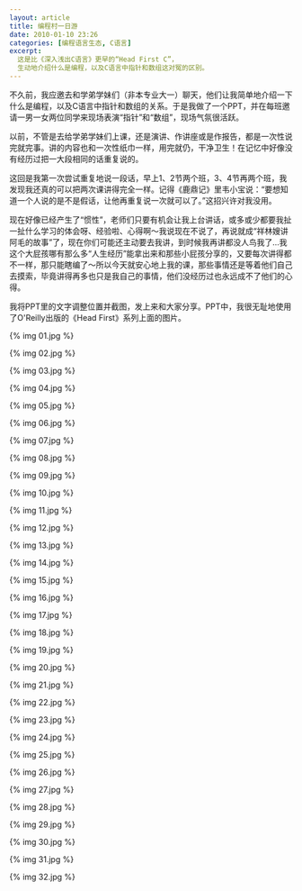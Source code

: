 ```yaml
---
layout: article
title: 编程村一日游
date: 2010-01-10 23:26
categories: [编程语言生态, C语言]
excerpt:
  这是比《深入浅出C语言》更早的“Head First C”，
  生动地介绍什么是编程，以及C语言中指针和数组这对冤的区别。
---
```


不久前，我应邀去和学弟学妹们（非本专业大一）聊天，他们让我简单地介绍一下什么是编程，以及C语言中指针和数组的关系。于是我做了一个PPT，并在每班邀请一男一女两位同学来现场表演“指针”和“数组”，现场气氛很活跃。

以前，不管是去给学弟学妹们上课，还是演讲、作讲座或是作报告，都是一次性说完就完事。讲的内容也和一次性纸巾一样，用完就仍，干净卫生！在记忆中好像没有经历过把一大段相同的话重复说的。

这回是我第一次尝试重复地说一段话，早上1、2节两个班，3、4节再两个班，我发现我还真的可以把两次课讲得完全一样。记得《鹿鼎记》里韦小宝说：“要想知道一个人说的是不是假话，让他再重复说一次就可以了。”这招兴许对我没用。

现在好像已经产生了“惯性”，老师们只要有机会让我上台讲话，或多或少都要我扯一扯什么学习的体会呀、经验啦、心得啊～我说现在不说了，再说就成“祥林嫂讲阿毛的故事”了，现在你们可能还主动要去我讲，到时候我再讲都没人鸟我了...我这个大屁孩哪有那么多“人生经历”能拿出来和那些小屁孩分享的，又要每次讲得都不一样，那只能瞎编了～所以今天就安心地上我的课，那些事情还是等着他们自己去摸索，毕竟讲得再多也只是我自己的事情，他们没经历过也永远成不了他们的心得。

我将PPT里的文字调整位置并截图，发上来和大家分享。PPT中，我很无耻地使用了O'Reilly出版的《Head First》系列上面的图片。

{% img 01.jpg %}

{% img 02.jpg %}

{% img 03.jpg %}

{% img 04.jpg %}

{% img 05.jpg %}

{% img 06.jpg %}

{% img 07.jpg %}

{% img 08.jpg %}

{% img 09.jpg %}

{% img 10.jpg %}

{% img 11.jpg %}

{% img 12.jpg %}

{% img 13.jpg %}

{% img 14.jpg %}

{% img 15.jpg %}

{% img 16.jpg %}

{% img 17.jpg %}

{% img 18.jpg %}

{% img 19.jpg %}

{% img 20.jpg %}

{% img 21.jpg %}

{% img 22.jpg %}

{% img 23.jpg %}

{% img 24.jpg %}

{% img 25.jpg %}

{% img 26.jpg %}

{% img 27.jpg %}

{% img 28.jpg %}

{% img 29.jpg %}

{% img 30.jpg %}

{% img 31.jpg %}

{% img 32.jpg %}

